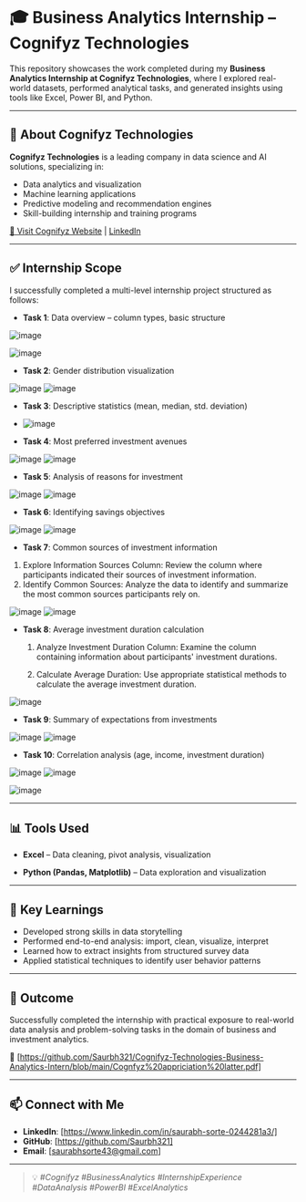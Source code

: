 # 🎓 Business Analytics Internship – Cognifyz Technologies



This repository showcases the work completed during my **Business Analytics Internship at Cognifyz Technologies**, where I explored real-world datasets, performed analytical tasks, and generated insights using tools like Excel, Power BI, and Python.

---

## 🏢 About Cognifyz Technologies

**Cognifyz Technologies** is a leading company in data science and AI solutions, specializing in:
- Data analytics and visualization
- Machine learning applications
- Predictive modeling and recommendation engines
- Skill-building internship and training programs

[🔗 Visit Cognifyz Website](http://www.cognifyz.com/) | [LinkedIn](https://www.linkedin.com/company/cognifyz-techonologies/)

---

## ✅ Internship Scope

I successfully completed a multi-level internship project structured as follows:


- **Task 1**: Data overview – column types, basic structure

![image](https://github.com/user-attachments/assets/3d283fe0-d7c4-45ca-80fe-0dd84e976e95)

  ![image](https://github.com/user-attachments/assets/73382df7-7a75-4aff-b091-a1fa356d7cea)


- **Task 2**: Gender distribution visualization

![image](https://github.com/user-attachments/assets/dd8801e7-52d5-48a7-8de8-9192c0726e44)   ![image](https://github.com/user-attachments/assets/5045a463-9981-429e-b5fe-15ee9b2381cb)




- **Task 3**: Descriptive statistics (mean, median, std. deviation)

- ![image](https://github.com/user-attachments/assets/4dbaf5a2-1476-4f89-a37f-8283e8b5f1cd)

- **Task 4**: Most preferred investment avenues

![image](https://github.com/user-attachments/assets/8b19470e-6ac2-447c-8e99-1a606bff9d6a)    ![image](https://github.com/user-attachments/assets/332e9596-ada9-4cbb-a29b-1c162c3d6cd6)


- **Task 5**: Analysis of reasons for investment

![image](https://github.com/user-attachments/assets/191d53e5-5591-4bb2-b50b-1e68fc064ad0)   ![image](https://github.com/user-attachments/assets/3e01a7a1-586c-460f-b894-a00b98e781bc)


- **Task 6**: Identifying savings objectives

![image](https://github.com/user-attachments/assets/82989625-472f-4874-b413-32490376a8f6)   ![image](https://github.com/user-attachments/assets/f65a96be-131f-48fb-aa54-16b67f410497)


- **Task 7**: Common sources of investment information
1) Explore Information Sources Column: Review the column where participants indicated their sources of investment information.
2) Identify Common Sources: Analyze the data to identify and summarize the most common sources participants rely on.

![image](https://github.com/user-attachments/assets/5008987b-f2a6-421f-b887-3a69098cfdc4)   ![image](https://github.com/user-attachments/assets/2a8e2995-2d0f-4263-a464-e62ba1fecf4f)



- **Task 8**: Average investment duration calculation
  1) Analyze Investment Duration Column: Examine the column containing information about participants' investment durations.

  2) Calculate Average Duration: Use appropriate statistical methods to calculate the average investment duration.
     

![image](https://github.com/user-attachments/assets/d1842f7b-5464-4e90-9b20-755daa1a888c)

- **Task 9**: Summary of expectations from investments

![image](https://github.com/user-attachments/assets/df37e61c-4694-41c6-ad54-01bf5492da73)    ![image](https://github.com/user-attachments/assets/114ad9eb-0939-4a0e-bd49-709cafd8c9d6)


- **Task 10**: Correlation analysis (age, income, investment duration)


![image](https://github.com/user-attachments/assets/95d70451-f667-4847-9d19-837d40bf8362) ![image](https://github.com/user-attachments/assets/38e647a2-22e5-4e83-b331-2beba5076d3b)

![image](https://github.com/user-attachments/assets/16404e34-f6a1-4afa-8f16-05aec981547b)


---

## 📊 Tools Used

- **Excel** – Data cleaning, pivot analysis, visualization

- **Python (Pandas, Matplotlib)** – Data exploration and visualization


---

## 🧠 Key Learnings

- Developed strong skills in data storytelling
- Performed end-to-end analysis: import, clean, visualize, interpret
- Learned how to extract insights from structured survey data
- Applied statistical techniques to identify user behavior patterns

---

## 🎯 Outcome

Successfully completed the internship with practical exposure to real-world data analysis and problem-solving tasks in the domain of business and investment analytics.

📄 [https://github.com/Saurbh321/Cognifyz-Technologies-Business-Analytics-Intern/blob/main/Cognfyz%20appriciation%20latter.pdf]

---

## 📫 Connect with Me

- **LinkedIn**: [https://www.linkedin.com/in/saurabh-sorte-0244281a3/]
- **GitHub**: [https://github.com/Saurbh321]
- **Email**: [saurabhsorte43@gmail.com]

---

> 💡 _#Cognifyz #BusinessAnalytics #InternshipExperience #DataAnalysis #PowerBI #ExcelAnalytics_

